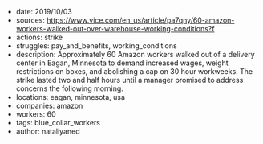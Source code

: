 - date: 2019/10/03
- sources: https://www.vice.com/en_us/article/pa7qny/60-amazon-workers-walked-out-over-warehouse-working-conditions?f
- actions: strike
- struggles: pay_and_benefits, working_conditions
- description: Approximately 60 Amazon workers walked out of a delivery center in Eagan, Minnesota to demand increased wages, weight restrictions on boxes, and abolishing a cap on 30 hour workweeks. The strike lasted two and half hours until a manager promised to address concerns the following morning.
- locations: eagan, minnesota, usa
- companies: amazon
- workers: 60
- tags: blue_collar_workers
- author: nataliyaned
